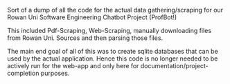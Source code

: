 Sort of a dump of all the code for the actual data gathering/scraping for our Rowan Uni Software Engineering Chatbot Project (ProfBot!)

This included Pdf-Scraping, Web-Scraping, manually downloading files from Rowan Uni. Sources and then parsing those files.

The main end goal of all of this was to create sqlite databases that can be used by the actual application. Hence this code is no longer needed to be actively run for the web-app and only here for documentation/project-completion purposes. 
